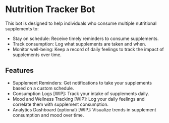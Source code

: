 # Nutrition Tracker Bot
This bot is designed to help individuals who consume multiple nutritional supplements to:
- Stay on schedule: Receive timely reminders to consume supplements. 
- Track consumption: Log what supplements are taken and when. 
- Monitor well-being: Keep a record of daily feelings to track the impact of supplements over time.

## Features
- Supplement Reminders: Get notifications to take your supplements based on a custom schedule.
- Consumption Logs [WIP]: Track your intake of supplements daily.
- Mood and Wellness Tracking [WIP]: Log your daily feelings and correlate them with supplement consumption.
- Analytics Dashboard (optional) [WIP]: Visualize trends in supplement consumption and mood over time.